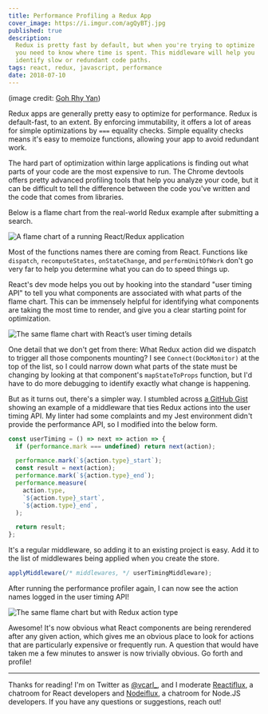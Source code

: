 ```yaml
---
title: Performance Profiling a Redux App
cover_image: https://i.imgur.com/agQyBTj.jpg
published: true
description:
  Redux is pretty fast by default, but when you're trying to optimize
  you need to know where time is spent. This middleware will help you
  identify slow or redundant code paths.
tags: react, redux, javascript, performance
date: 2018-07-10
---
```


(image credit: [Goh Rhy Yan](https://unsplash.com/@gohrhyyan))

Redux apps are generally pretty easy to optimize for performance. Redux
is default-fast, to an extent. By enforcing immutability, it offers a
lot of areas for simple optimizations by `===` equality checks. Simple
equality checks means it's easy to memoize functions, allowing your app
to avoid redundant work.

The hard part of optimization within large applications is finding out
what parts of your code are the most expensive to run. The Chrome
devtools offers pretty advanced profiling tools that help you analyze
your code, but it can be difficult to tell the difference between the
code you've written and the code that comes from libraries.

Below is a flame chart from the real-world Redux example after
submitting a search.

![A flame chart of a running React/Redux application](https://cdn-images-1.medium.com/max/2000/1*YEHoKo5Vg3LVf4zcFcZaGQ.png)

Most of the functions names there are coming from React. Functions like
`dispatch`, `recomputeStates`, `onStateChange`, and `performUnitOfWork`
don't go very far to help you determine what you can do to speed things
up.

React's dev mode helps you out by hooking into the standard "user timing
API" to tell you what components are associated with what parts of the
flame chart. This can be immensely helpful for identifying what
components are taking the most time to render, and give you a clear
starting point for optimization.

![The same flame chart with React’s user timing details](https://cdn-images-1.medium.com/max/2000/1*DavRFpufXUedEnpIbQXorA.png)

One detail that we don't get from there: What Redux action did we
dispatch to trigger all those components mounting? I see
`Connect(DockMonitor)` at the top of the list, so I could narrow down
what parts of the state must be changing by looking at that component's
`mapStateToProps` function, but I'd have to do more debugging to
identify exactly what change is happening.

But as it turns out, there's a simpler way. I stumbled across
[a GitHub Gist](https://gist.github.com/clarkbw/966732806e7a38f5b49fd770c62a6099)
showing an example of a middleware that ties Redux actions into the user
timing API. My linter had some complaints and my Jest environment didn't
provide the performance API, so I modified into the below form.

```js
const userTiming = () => next => action => {
  if (performance.mark === undefined) return next(action);

  performance.mark(`${action.type}_start`);
  const result = next(action);
  performance.mark(`${action.type}_end`);
  performance.measure(
    action.type,
    `${action.type}_start`,
    `${action.type}_end`,
  );

  return result;
};
```

It's a regular middleware, so adding it to an existing project is easy.
Add it to the list of middlewares being applied when you create the
store.

```js
applyMiddleware(/* middlewares, */ userTimingMiddleware);
```

After running the performance profiler again, I can now see the action
names logged in the user timing API!

![The same flame chart but with Redux action type](https://cdn-images-1.medium.com/max/1800/1*z1RyZXBpWib54uWOANZlrw.png)

Awesome! It's now obvious what React components are being rerendered
after any given action, which gives me an obvious place to look for
actions that are particularly expensive or frequently run. A question
that would have taken me a few minutes to answer is now trivially
obvious. Go forth and profile!

---

Thanks for reading! I'm on Twitter as
[@vcarl\_](https://mobile.twitter.com/vcarl_), and I moderate
[Reactiflux](http://join.reactiflux.com), a chatroom for React
developers and [Nodeiflux](https://discord.gg/vUsrbjd), a chatroom for
Node.JS developers. If you have any questions or suggestions, reach out!
